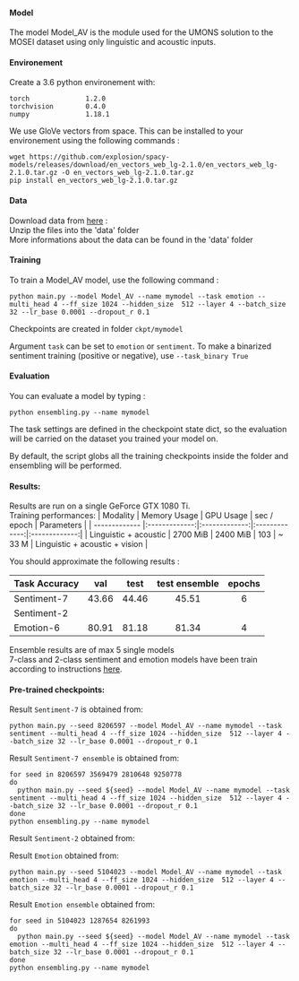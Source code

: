 #### Model

The model Model_AV is the module used for the UMONS solution to the MOSEI dataset using only linguistic and acoustic inputs.

#### Environement

Create a 3.6 python environement with:
```
torch              1.2.0    
torchvision        0.4.0   
numpy              1.18.1    
```

We use GloVe vectors from space. This can be installed to your environement using the following commands :
```
wget https://github.com/explosion/spacy-models/releases/download/en_vectors_web_lg-2.1.0/en_vectors_web_lg-2.1.0.tar.gz -O en_vectors_web_lg-2.1.0.tar.gz
pip install en_vectors_web_lg-2.1.0.tar.gz
```
#### Data

Download data from [here](https://drive.google.com/uc?id=130P2EJPKL_9bpjoXpYAAIgqVi62rHxVC&export=download) : <br/>
Unzip the files into the 'data' folder<br/>
More informations about the data can be found in the 'data' folder<br/>

#### Training

To train a Model_AV model, use the following command :

```
python main.py --model Model_AV --name mymodel --task emotion --multi_head 4 --ff_size 1024 --hidden_size  512 --layer 4 --batch_size 32 --lr_base 0.0001 --dropout_r 0.1
```
Checkpoints are created in folder `ckpt/mymodel`

Argument `task` can be set to `emotion` or `sentiment`. To make a binarized sentiment training (positive or negative), use `--task_binary True`

#### Evaluation 

You can evaluate a model by typing : 
```
python ensembling.py --name mymodel
```
The task settings are defined in the checkpoint state dict, so the evaluation will be carried on the dataset you trained your model on.

By default, the script globs all the training checkpoints inside the folder and ensembling will be performed.

#### Results:

Results are run on a single GeForce GTX 1080 Ti.<br>
Training performances:
| Modality                          |     Memory Usage  | GPU Usage  |  sec / epoch | Parameters | 
| ------------- |:-------------:|:-------------:|:-------------:|:-------------:|
| Linguistic + acoustic             | 2700 MiB | 2400 MiB |  103 | ~ 33 M
| Linguistic + acoustic + vision    |

You should approximate the following results :

| Task Accuracy  |     val | test | test ensemble | epochs | 
| ------------- |:-------------:|:-------------:|:-------------:|:-------------:|
| Sentiment-7    | 43.66 |  44.46 | 45.51  | 6      
| Sentiment-2    |       |        |        |      
| Emotion-6      | 80.91 |  81.18 | 81.34  |  4    

Ensemble results are of max 5 single models <br>
7-class and 2-class sentiment and emotion models have been train according to instructions [here](https://github.com/A2Zadeh/CMU-MultimodalSDK/blob/master/mmsdk/mmdatasdk/dataset/standard_datasets/CMU_MOSEI/README.md).<br>

#### Pre-trained checkpoints:

Result `Sentiment-7` is obtained from:

```
python main.py --seed 8206597 --model Model_AV --name mymodel --task sentiment --multi_head 4 --ff_size 1024 --hidden_size  512 --layer 4 --batch_size 32 --lr_base 0.0001 --dropout_r 0.1
```

Result `Sentiment-7 ensemble` is obtained from:
```
for seed in 8206597 3569479 2810648 9250778
do
  python main.py --seed ${seed} --model Model_AV --name mymodel --task sentiment --multi_head 4 --ff_size 1024 --hidden_size  512 --layer 4 --batch_size 32 --lr_base 0.0001 --dropout_r 0.1
done 
python ensembling.py --name mymodel
```
Result `Sentiment-2` obtained from:


Result `Emotion` obtained from:

```
python main.py --seed 5104023 --model Model_AV --name mymodel --task emotion --multi_head 4 --ff_size 1024 --hidden_size  512 --layer 4 --batch_size 32 --lr_base 0.0001 --dropout_r 0.1
```

Result `Emotion ensemble` obtained from:
```
for seed in 5104023 1287654 8261993
do
  python main.py --seed ${seed} --model Model_AV --name mymodel --task emotion --multi_head 4 --ff_size 1024 --hidden_size  512 --layer 4 --batch_size 32 --lr_base 0.0001 --dropout_r 0.1
done 
python ensembling.py --name mymodel
```
